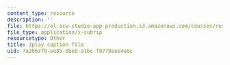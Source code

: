```yaml
---
content_type: resource
description: ''
file: https://ol-ocw-studio-app-production.s3.amazonaws.com/courses/res-6-012-introduction-to-probability-spring-2018/7a2067f0ee850be8a1bcf8779eee4a8c_kuhlfBPQPq0.srt
file_type: application/x-subrip
resourcetype: Other
title: 3play caption file
uid: 7a2067f0-ee85-0be8-a1bc-f8779eee4a8c
---
```

